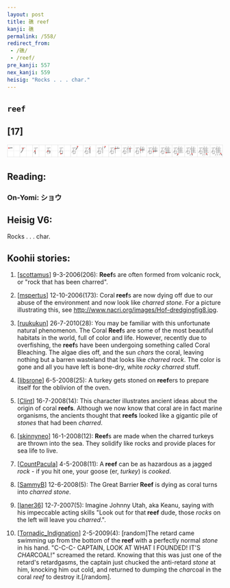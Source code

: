 ```yaml
---
layout: post
title: 礁 reef
kanji: 礁
permalink: /558/
redirect_from:
 - /礁/
 - /reef/
pre_kanji: 557
nex_kanji: 559
heisig: "Rocks . . . char."
---
```


## `reef`

## [17]

<div class="stroke"><img src="../images/E7A481.png" /></div>

## Reading:

### On-Yomi: ショウ

## Heisig V6:

Rocks . . . char.

## Koohii stories:

1) [<a href="http://kanji.koohii.com/profile/scottamus">scottamus</a>] 9-3-2006(206): <strong>Reef</strong>s are often formed from volcanic rock, or &quot;rock that has been charred&quot;.

2) [<a href="http://kanji.koohii.com/profile/mspertus">mspertus</a>] 12-10-2006(173): Coral<strong> reef</strong>s are now dying off due to our abuse of the environment and now look like <em>charred stone</em>. For a picture illustrating this, see <a href="http://www.nacri.org/images/Hof-dredgingfig8.jpg">http://www.nacri.org/images/Hof-dredgingfig8.jpg</a>.

3) [<a href="http://kanji.koohii.com/profile/ruukukun">ruukukun</a>] 26-7-2010(28): You may be familiar with this unfortunate natural phenomenon. The Coral <strong>Reef</strong>s are some of the most beautiful habitats in the world, full of color and life. However, recently due to overfishing, the <strong>reef</strong>s have been undergoing something called Coral Bleaching. The algae dies off, and the sun <em>chars</em> the coral, leaving nothing but a barren wasteland that looks like <em>charred rock</em>. The color is gone and all you have left is bone-dry, white <em>rocky charred</em> stuff.

4) [<a href="http://kanji.koohii.com/profile/libsrone">libsrone</a>] 6-5-2008(25): A turkey gets stoned on<strong> reef</strong>ers to prepare itself for the oblivion of the oven.

5) [<a href="http://kanji.koohii.com/profile/Clint">Clint</a>] 16-7-2008(14): This character illustrates ancient ideas about the origin of coral <strong>reefs</strong>. Although we now know that coral are in fact marine organisms, the ancients thought that <strong>reefs</strong> looked like a gigantic pile of <em>stones</em> that had been <em>charred</em>.

6) [<a href="http://kanji.koohii.com/profile/skinnyneo">skinnyneo</a>] 16-1-2008(12): <strong>Reef</strong>s are made when the charred turkeys are thrown into the sea. They solidify like rocks and provide places for sea life to live.

7) [<a href="http://kanji.koohii.com/profile/CountPacula">CountPacula</a>] 4-5-2008(11): A<strong> reef</strong> can be as hazardous as a jagged <em>rock</em> - if you hit one, your goose (er, <em>turkey</em>) is <em>cooked</em>.

8) [<a href="http://kanji.koohii.com/profile/SammyB">SammyB</a>] 12-6-2008(5): The Great Barrier<strong> Reef</strong> is dying as coral turns into <em>charred stone</em>.

9) [<a href="http://kanji.koohii.com/profile/laner36">laner36</a>] 12-7-2007(5): Imagine Johnny Utah, aka Keanu, saying with his impeccable acting skills &quot;Look out for that<strong> reef</strong> dude, those <em>rocks</em> on the left will leave you <em>charred</em>.&quot;.

10) [<a href="http://kanji.koohii.com/profile/Tornadic_Indignation">Tornadic_Indignation</a>] 2-5-2009(4): [random]The retard came swimming up from the bottom of the<strong> reef</strong> with a perfectly normal <em>stone</em> in his hand. &quot;C-C-C- CAPTAIN, LOOK AT WHAT I FOUNDED! IT&#039;S <em>CHAR</em>COAL!&quot; screamed the retard. Knowing that this was just one of the retard&#039;s retardgasms, the captain just chucked the anti-retard <em>stone</em> at him, knocking him out cold, and returned to dumping the <em>char</em>coal in the coral <em>reef</em> to destroy it.[/random].
